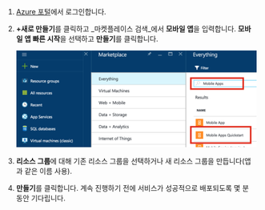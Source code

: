 1. [Azure 포털]에서 로그인합니다.

2. **+새로 만들기**를 클릭하고 _마켓플레이스 검색_에서 **모바일 앱**을 입력합니다. **모바일 앱 빠른 시작**을 선택하고 **만들기**를 클릭합니다.

	![모바일 앱 빠른 시작이 강조 표시된 Azure 포털](./media/app-service-mobile-dotnet-backend-create-new-service/search-mobile-apps-quickstart.png)


3. **리소스 그룹**에 대해 기존 리소스 그룹을 선택하거나 새 리소스 그룹을 만듭니다(앱과 같은 이름 사용).
 
4. **만들기**를 클릭합니다. 계속 진행하기 전에 서비스가 성공적으로 배포되도록 몇 분 동안 기다립니다.

<!-- URLs. -->
[Azure 포털]: https://portal.azure.com/

<!---HONumber=AcomDC_0803_2016-->